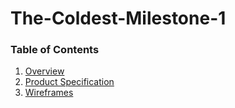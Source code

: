 # The-Coldest-Milestone-1
### Table of Contents

1. [Overview](https://hackmd.io/c/tutorials)
2. [Product Specification](https://hackmd.io/c/tutorials)
3. [Wireframes](https://hackmd.io/c/tutorials)
